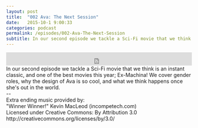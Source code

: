 ```yaml
---
layout: post
title:  "002 Ava: The Next Session"
date:   2015-10-1 9:00:33
categories: podcast
permalink: /episodes/002-Ava-The-Next-Session
subtitle: In our second episode we tackle a Sci-Fi movie that we think is an instant classic, and one of the best movies this year; Ex-Machina! We cover gender roles, why the design of Ava is so cool, and  what we think happens once she's out in the world.
---
```


<iframe frameborder='0' height='36px' scrolling='no' seamless src='https://simplecast.fm/e/17359?style=dark' width='100%'></iframe>

<br>
<span class="episode_text">In our second episode we tackle a Sci-Fi movie that we think is an instant classic, and one of the best movies this year; Ex-Machina! We cover gender roles, why the design of Ava is so cool, and  what we think happens once she's out in the world.</span>

<div class="credits">
--<br>
Extra ending music provided by:<br>
"Winner Winner!" Kevin MacLeod (incompetech.com)<br>
Licensed under Creative Commons: By Attribution 3.0<br>
http://creativecommons.org/licenses/by/3.0/
</div>
